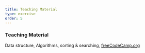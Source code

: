```yaml
---
title: Teaching Material  
type: exercise
order: 5
---
```


### **Teaching Material**

Data structure, Algorithms, sorting & searching, [freeCodeCamp.org]()
